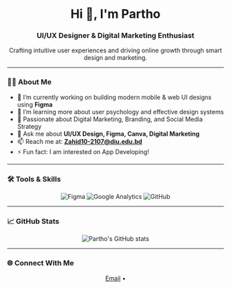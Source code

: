 <h1 align="center">Hi 👋, I'm Partho</h1>
<h3 align="center">UI/UX Designer & Digital Marketing Enthusiast</h3>

<p align="center">
  Crafting intuitive user experiences and driving online growth through smart design and marketing.
</p>

---

### 👨‍💻 About Me

- 🔭 I’m currently working on building modern mobile & web UI designs using **Figma**
- 🌱 I’m learning more about user psychology and effective design systems
- 🧠 Passionate about Digital Marketing, Branding, and Social Media Strategy
- 💬 Ask me about **UI/UX Design, Figma, Canva, Digital Marketing**
- 📫 Reach me at: **Zahid10-2107@diu.edu.bd**
- ⚡ Fun fact: I am interested on App Developing!

---

### 🛠️ Tools & Skills

<p align="center">
  <img src="https://img.shields.io/badge/UI%2FUX-Figma-blue" alt="Figma" />
  <img src="https://img.shields.io/badge/Analytics-Google_Analytics-yellow" alt="Google Analytics" />
  <img src="https://img.shields.io/badge/Platform-GitHub-black" alt="GitHub" />
</p>

---

### 📈 GitHub Stats

<p align="center">
  <img src="https://github-readme-stats.vercel.app/api?username=ParthoBD-UI&show_icons=true&theme=radical" alt="Partho's GitHub stats" />
</p>

---

### 🌐 Connect With Me

<p align="center">
  <a href="mailto:Zahid10-2107@diu.edu.bd">Email</a> •
</p>
